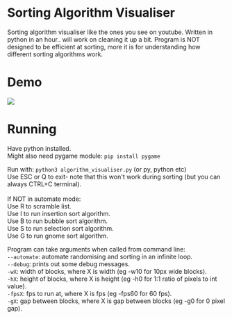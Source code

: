 # Sorting Algorithm Visualiser
Sorting algorithm visualiser like the ones you see on youtube.
Written in python in an hour.. will work on cleaning it up a bit.
Program is NOT designed to be efficient at sorting, more it is for understanding how different sorting algorithms work.


# Demo
<img src="https://raw.githubusercontent.com/r333mo/algorithm_visualiser/main/demo.gif">

# Running
Have python installed.
<br>
Might also need pygame module: `pip install pygame`
<br>

Run with: `python3 algorithm_visualiser.py` (or py, python etc)
<br>
Use ESC or Q to exit- note that this won't work during sorting (but you can always CTRL+C terminal).
<br>
<br>
If NOT in automate mode:
<br>
Use R to scramble list.
<br>
Use I to run insertion sort algorithm.
<br>
Use B to run bubble sort algorithm.
<br>
Use S to run selection sort algorithm.
<br>
Use G to run gnome sort algorithm.
<br>


Program can take arguments when called from command line:
    <br>`--automate`: automate randomising and sorting in an infinite loop.
    <br>`--debug`: prints out some debug messages.
    <br>`-wX`: width of blocks, where X is width (eg -w10 for 10px wide blocks).
    <br>`-hX`: height of blocks, where X is height (eg -h0 for 1:1 ratio of pixels to int value).
    <br>`-fpsX`: fps to run at, where X is fps (eg -fps60 for 60 fps).
    <br>`-gX`: gap between blocks, where X is gap between blocks (eg -g0 for 0 pixel gap).

